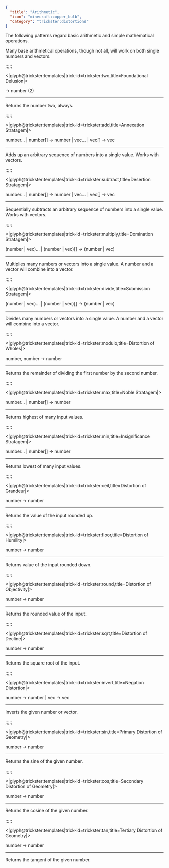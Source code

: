 ```json
{
  "title": "Arithmetic",
  "icon": "minecraft:copper_bulb",
  "category": "trickster:distortions"
}
```

The following patterns regard basic arithmetic and simple mathematical operations.


Many base arithmetical operations, though not all, will work on both single numbers and vectors.

;;;;;

<|glyph@trickster:templates|trick-id=trickster:two,title=Foundational Delusion|>

-> number (2)

---

Returns the number two, always.

;;;;;

<|glyph@trickster:templates|trick-id=trickster:add,title=Annexation Stratagem|>

number... | number[] -> number |
vec... | vec[] -> vec

---

Adds up an arbitrary sequence of numbers into a single value.
Works with vectors.

;;;;;

<|glyph@trickster:templates|trick-id=trickster:subtract,title=Desertion Stratagem|>

number... | number[] -> number |
vec... | vec[] -> vec

---

Sequentially subtracts an arbitrary sequence of numbers into a single value.
Works with vectors.

;;;;;

<|glyph@trickster:templates|trick-id=trickster:multiply,title=Domination Stratagem|>

(number | vec)... | (number | vec)[] -> (number | vec)

---

Multiplies many numbers or vectors into a single value.
A number and a vector will combine into a vector.

;;;;;

<|glyph@trickster:templates|trick-id=trickster:divide,title=Submission Stratagem|>

(number | vec)... | (number | vec)[] -> (number | vec)

---

Divides many numbers or vectors into a single value.
A number and a vector will combine into a vector.

;;;;;

<|glyph@trickster:templates|trick-id=trickster:modulo,title=Distortion of Wholes|>

number, number -> number

---

Returns the remainder of dividing the first number by the second number.

;;;;;

<|glyph@trickster:templates|trick-id=trickster:max,title=Noble Stratagem|>

number... | number[] -> number

---

Returns highest of many input values.

;;;;;

<|glyph@trickster:templates|trick-id=trickster:min,title=Insignificance Stratagem|>

number... | number[] -> number

---

Returns lowest of many input values.

;;;;;

<|glyph@trickster:templates|trick-id=trickster:ceil,title=Distortion of Grandeur|>

number -> number

---

Returns the value of the input rounded up.

;;;;;

<|glyph@trickster:templates|trick-id=trickster:floor,title=Distortion of Humility|>

number -> number

---

Returns value of the input rounded down.

;;;;;

<|glyph@trickster:templates|trick-id=trickster:round,title=Distortion of Objectivity|>

number -> number

---

Returns the rounded value of the input.

;;;;;

<|glyph@trickster:templates|trick-id=trickster:sqrt,title=Distortion of Decline|>

number -> number

---

Returns the square root of the input.

;;;;;

<|glyph@trickster:templates|trick-id=trickster:invert,title=Negation Distortion|>

number -> number | vec -> vec

---

Inverts the given number or vector.

;;;;;

<|glyph@trickster:templates|trick-id=trickster:sin,title=Primary Distortion of Geometry|>

number -> number

---

Returns the sine of the given number.

;;;;;

<|glyph@trickster:templates|trick-id=trickster:cos,title=Secondary Distortion of Geometry|>

number -> number

---

Returns the cosine of the given number.

;;;;;

<|glyph@trickster:templates|trick-id=trickster:tan,title=Tertiary Distortion of Geometry|>

number -> number

---

Returns the tangent of the given number.
